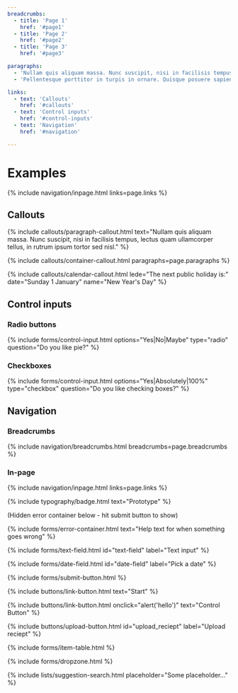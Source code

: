 ```yaml
---
breadcrumbs:
  - title: 'Page 1'
    href: '#page1'
  - title: 'Page 2'
    href: '#page2'
  - title: 'Page 3'
    href: '#page3'

paragraphs:
  - 'Nullam quis aliquam massa. Nunc suscipit, nisi in facilisis tempus, lectus quam ullamcorper tellus, in rutrum ipsum tortor sed nisl.'
  - 'Pellentesque porttitor in turpis in ornare. Quisque posuere sapien accumsan malesuada rutrum. Nulla vitae ex lacinia, rutrum est eu, tincidunt justo. Donec et ullamcorper elit, sit amet vulputate ipsum. Nulla porttitor rutrum libero sit amet sodales. Maecenas tincidunt dapibus pretium.'

links:
  - text: 'Callouts'
    href: '#callouts'
  - text: 'Control inputs'
    href: '#control-inputs'
  - text: 'Navigation'
    href: '#navigation'

---
```


# Examples

{% include navigation/inpage.html links=page.links %}

## Callouts

{% include callouts/paragraph-callout.html text="Nullam quis aliquam massa. Nunc suscipit, nisi in facilisis tempus, lectus quam ullamcorper tellus, in rutrum ipsum tortor sed nisl." %}

{% include callouts/container-callout.html paragraphs=page.paragraphs %}

{% include callouts/calendar-callout.html lede="The next public holiday is:" date="Sunday 1 January" name="New Year's Day" %}

## Control inputs

### Radio buttons
{% include forms/control-input.html options="Yes|No|Maybe" type="radio" question="Do you like pie?" %}

### Checkboxes
{% include forms/control-input.html options="Yes|Absolutely|100%" type="checkbox" question="Do you like checking boxes?" %}

## Navigation
### Breadcrumbs
{% include navigation/breadcrumbs.html breadcrumbs=page.breadcrumbs %}

### In-page
{% include navigation/inpage.html links=page.links %}

{% include typography/badge.html text="Prototype" %}

<form id="form" data-parsley-validate="" data-parsley-error-class="invalid">

(Hidden error container below - hit submit button to show)

{% include forms/error-container.html text="Help text for when something goes wrong" %}

{% include forms/text-field.html id="text-field" label="Text input" %}

{% include forms/date-field.html id="date-field" label="Pick a date" %}

{% include forms/submit-button.html %}

</form>

{% include buttons/link-button.html text="Start" %}

{% include buttons/link-button.html onclick="alert('hello')" text="Control Button" %}

{% include buttons/upload-button.html id="upload_reciept" label="Upload reciept" %}

{% include forms/item-table.html %}

{% include forms/dropzone.html %}

{% include lists/suggestion-search.html placeholder="Some placeholder..." %}

&nbsp;

<script type="text/javascript">
  var items = [
    'Make a Claim',
    'Understand SafetyNet',
    'Update my bank details'
  ];

  localStorage.setItem('items', JSON.stringify(items));
</script>
